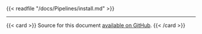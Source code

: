<!--
---
title: "Install Tekton Pipelines"
linkTitle: "Tekton Pipelines"
weight: 2
description: >
  Install Tekton Pipelines on your cluster
---
-->

{{< readfile "/docs/Pipelines/install.md" >}}

---
{{< card  >}}
Source for this document [available on GitHub](https://github.com/tektoncd/pipeline/blob/main/docs/install.md).
{{< /card >}}

